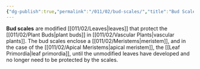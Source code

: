 ```yaml
---
{"dg-publish":true,"permalink":"/011/02/bud-scales/","title":"Bud Scales","tags":["BIOL412"],"noteIcon":"1","created":"2024-09-26T13:45:04.071-07:00","updated":"2024-09-26T15:03:51.640-07:00"}
---
```


**Bud scales** are modified [[011/02/Leaves\|leaves]] that protect the [[011/02/Plant Buds\|plant buds]] in [[011/02/Vascular Plants\|vascular plants]]. The bud scales enclose a [[011/02/Meristems\|meristem]], and in the case of the [[011/02/Apical Meristems\|apical meristem]], the [[Leaf Primordia\|leaf primordia]], until the unmodified leaves have developed and no longer need to be protected by the scales.